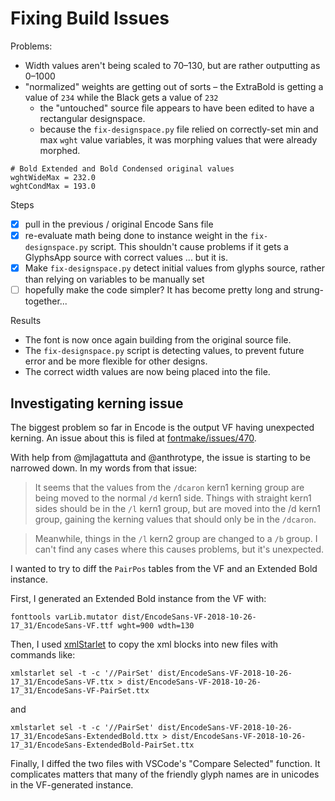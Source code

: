 # Fixing Build Issues

Problems:

- Width values aren't being scaled to 70–130, but are rather outputting as 0–1000
- "normalized" weights are getting out of sorts – the ExtraBold is getting a value of `234` while the Black gets a value of `232`
  - the "untouched" source file appears to have been edited to have a rectangular designspace.
  - because the `fix-designspace.py` file relied on correctly-set min and max `wght` value variables, it was morphing values that were already morphed.

```
# Bold Extended and Bold Condensed original values
wghtWideMax = 232.0
wghtCondMax = 193.0
```

Steps

- [x] pull in the previous / original Encode Sans file
- [x] re-evaluate math being done to instance weight in the `fix-designspace.py` script. This shouldn't cause problems if it gets a GlyphsApp source with correct values ... but it is.
- [x] Make `fix-designspace.py` detect initial values from glyphs source, rather than relying on variables to be manually set
- [ ] hopefully make the code simpler? It has become pretty long and strung-together...

Results

- The font is now once again building from the original source file.
- The `fix-designspace.py` script is detecting values, to prevent future error and be more flexible for other designs.
- The correct width values are now being placed into the file.

## Investigating kerning issue

The biggest problem so far in Encode is the output VF having unexpected kerning. An issue about this is filed at [fontmake/issues/470](https://github.com/googlei18n/fontmake/issues/470). 

With help from @mjlagattuta and @anthrotype, the issue is starting to be narrowed down. In my words from that issue:

> It seems that the values from the `/dcaron` kern1 kerning group are being moved to the normal `/d` kern1 side. Things with straight kern1 sides should be in the `/l` kern1 group, but are moved into the /d kern1 group, gaining the kerning values that should only be in the `/dcaron`.

> Meanwhile, things in the `/l` kern2 group are changed to a `/b` group. I can't find any cases where this causes problems, but it's unexpected.

I wanted to try to diff the `PairPos` tables from the VF and an Extended Bold instance. 

First, I generated an Extended Bold instance from the VF with:

```
fonttools varLib.mutator dist/EncodeSans-VF-2018-10-26-17_31/EncodeSans-VF.ttf wght=900 wdth=130
```

Then, I used [xmlStarlet](http://xmlstar.sourceforge.net/) to copy the xml blocks into new files with commands like:

```
xmlstarlet sel -t -c '//PairSet' dist/EncodeSans-VF-2018-10-26-17_31/EncodeSans-VF.ttx > dist/EncodeSans-VF-2018-10-26-17_31/EncodeSans-VF-PairSet.ttx
```

and

```
xmlstarlet sel -t -c '//PairSet' dist/EncodeSans-VF-2018-10-26-17_31/EncodeSans-ExtendedBold.ttx > dist/EncodeSans-VF-2018-10-26-17_31/EncodeSans-ExtendedBold-PairSet.ttx
```

Finally, I diffed the two files with VSCode's "Compare Selected" function. It complicates matters that many of the friendly glyph names are in unicodes in the VF-generated instance. 